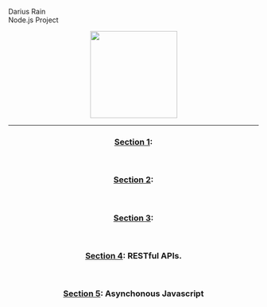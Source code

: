 <p>Darius Rain
  <br>
Node.js Project</p>
<div align="center" height="20px">
<img width="175px" src="https://cdn.freebiesupply.com/logos/large/2x/nodejs-1-logo-png-transparent.png">
</div>
<hr>

<div align="center">
  
  <h3><a href="#">Section 1</a>:</h3>
  <br>
  <h3><a href="#">Section 2</a>:</h3>
  <br>
  <h3><a href="#">Section 3</a>:</h3>
  <br>
  <h3><a href="https://github.com/DariusRain/nodejs-course/tree/master/section-4-restful-api">Section 4</a>: RESTful APIs.</h3>
  <br>
  <h3><a href="https://github.com/DariusRain/nodejs-course/tree/master/section-5-asynchronous-javascript">Section 5</a>: Asynchonous Javascript</h3>
</div>


